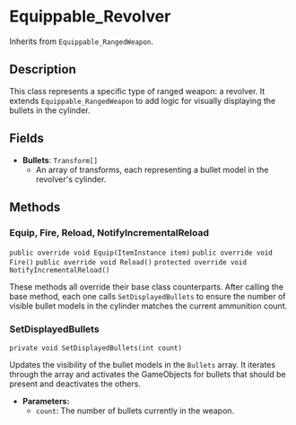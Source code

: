 # Equippable_Revolver

Inherits from `Equippable_RangedWeapon`.

## Description

This class represents a specific type of ranged weapon: a revolver. It extends `Equippable_RangedWeapon` to add logic for visually displaying the bullets in the cylinder.

## Fields

-   **Bullets**: `Transform[]`
    -   An array of transforms, each representing a bullet model in the revolver's cylinder.

## Methods

### Equip, Fire, Reload, NotifyIncrementalReload
`public override void Equip(ItemInstance item)`
`public override void Fire()`
`public override void Reload()`
`protected override void NotifyIncrementalReload()`

These methods all override their base class counterparts. After calling the base method, each one calls `SetDisplayedBullets` to ensure the number of visible bullet models in the cylinder matches the current ammunition count.

### SetDisplayedBullets
`private void SetDisplayedBullets(int count)`

Updates the visibility of the bullet models in the `Bullets` array. It iterates through the array and activates the GameObjects for bullets that should be present and deactivates the others.

-   **Parameters:**
    -   `count`: The number of bullets currently in the weapon.
